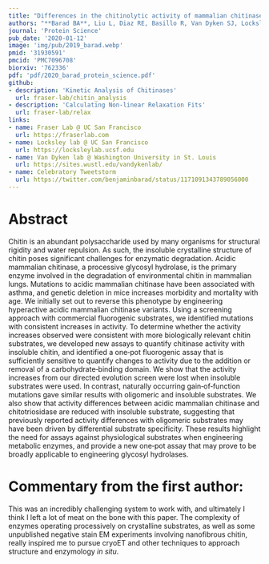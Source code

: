```yaml
---
title: "Differences in the chitinolytic activity of mammalian chitinases on soluble and insoluble substrates"
authors: "**Barad BA**, Liu L, Diaz RE, Basillo R, Van Dyken SJ, Locksley RM, Fraser JS<sup>✉</sup>"
journal: 'Protein Science'
pub_date: '2020-01-12'
image: 'img/pub/2019_barad.webp'
pmid: '31930591'
pmcid: 'PMC7096708'
biorxiv: '762336'
pdf: 'pdf/2020_barad_protein_science.pdf'
github:
- description: 'Kinetic Analysis of Chitinases'
  url: fraser-lab/chitin_analysis
- description: 'Calculating Non-linear Relaxation Fits'
  url: fraser-lab/relax
links:
- name: Fraser Lab @ UC San Francisco
  url: https://fraserlab.com
- name: Locksley lab @ UC San Francisco
  url: https://locksleylab.ucsf.edu
- name: Van Dyken lab @ Washington University in St. Louis
  url: https://sites.wustl.edu/vandykenlab/
- name: Celebratory Tweetstorm
  url: https://twitter.com/benjaminbarad/status/1171091343789056000
---
```


# Abstract
Chitin is an abundant polysaccharide used by many organisms for structural rigidity and water repulsion. As such, the insoluble crystalline structure of chitin poses significant challenges for enzymatic degradation. Acidic mammalian chitinase, a processive glycosyl hydrolase, is the primary enzyme involved in the degradation of environmental chitin in mammalian lungs. Mutations to acidic mammalian chitinase have been associated with asthma, and genetic deletion in mice increases morbidity and mortality with age. We initially set out to reverse this phenotype by engineering hyperactive acidic mammalian chitinase variants. Using a screening approach with commercial fluorogenic substrates, we identified mutations with consistent increases in activity. To determine whether the activity increases observed were consistent with more biologically relevant chitin substrates, we developed new assays to quantify chitinase activity with insoluble chitin, and identified a one‐pot fluorogenic assay that is sufficiently sensitive to quantify changes to activity due to the addition or removal of a carbohydrate‐binding domain. We show that the activity increases from our directed evolution screen were lost when insoluble substrates were used. In contrast, naturally occurring gain‐of‐function mutations gave similar results with oligomeric and insoluble substrates. We also show that activity differences between acidic mammalian chitinase and chitotriosidase are reduced with insoluble substrate, suggesting that previously reported activity differences with oligomeric substrates may have been driven by differential substrate specificity. These results highlight the need for assays against physiological substrates when engineering metabolic enzymes, and provide a new one‐pot assay that may prove to be broadly applicable to engineering glycosyl hydrolases.

# Commentary from the first author:
This was an incredibly challenging system to work with, and ultimately I think I left a lot of meat on the bone with this paper. The complexity of enzymes operating processively on crystalline substrates, as well as some unpublished negative stain EM experiments involving nanofibrous chitin, really inspired me to pursue cryoET and other techniques to approach structure and enzymology *in situ*.
